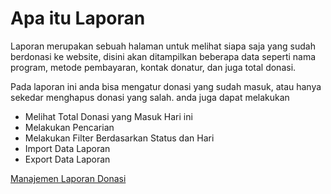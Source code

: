 
# Apa itu Laporan

Laporan merupakan sebuah halaman untuk melihat siapa saja yang sudah berdonasi ke website, disini akan ditampilkan
beberapa data seperti nama program, metode pembayaran, kontak donatur, dan juga total donasi.

Pada laporan ini anda bisa mengatur donasi yang sudah masuk, atau hanya sekedar menghapus donasi yang salah.
anda juga dapat melakukan

- Melihat Total Donasi yang Masuk Hari ini
- Melakukan Pencarian
- Melakukan Filter Berdasarkan Status dan Hari
- Import Data Laporan
- Export Data Laporan

[Manajemen Laporan Donasi]( ../../lwdonation/laporan/manage.md)